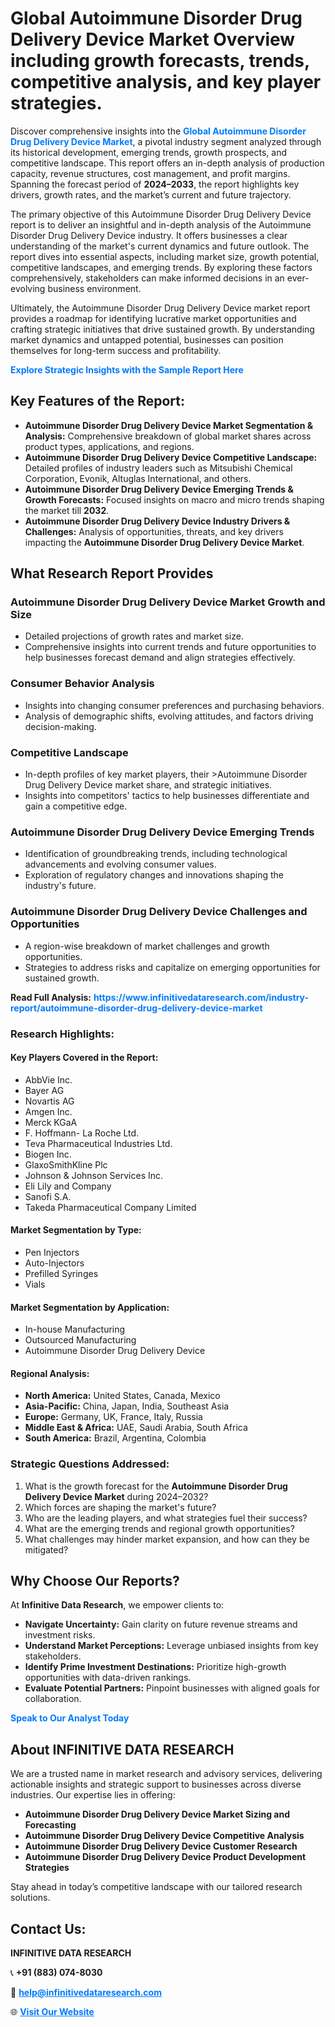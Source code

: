 <h1>Global Autoimmune Disorder Drug Delivery Device Market Overview including growth forecasts, trends, competitive analysis, and key player strategies.</h1>
<p>
Discover comprehensive insights into the 
<a href="https://www.infinitivedataresearch.com/industry-report/autoimmune-disorder-drug-delivery-device-market" rel="dofollow" style="color: #007BFF; text-decoration: none;"><strong>Global Autoimmune Disorder Drug Delivery Device Market</strong></a>, a pivotal industry segment analyzed through its historical development, emerging trends, growth prospects, and competitive landscape. This report offers an in-depth analysis of production capacity, revenue structures, cost management, and profit margins. Spanning the forecast period of <strong>2024–2033</strong>, the report highlights key drivers, growth rates, and the market’s current and future trajectory.
</p>
<p>
The primary objective of this Autoimmune Disorder Drug Delivery Device report is to deliver an insightful and in-depth analysis of the Autoimmune Disorder Drug Delivery Device industry. It offers businesses a clear understanding of the market's current dynamics and future outlook. The report dives into essential aspects, including market size, growth potential, competitive landscapes, and emerging trends. By exploring these factors comprehensively, stakeholders can make informed decisions in an ever-evolving business environment.
</p>
<p>
Ultimately, the Autoimmune Disorder Drug Delivery Device market report provides a roadmap for identifying lucrative market opportunities and crafting strategic initiatives that drive sustained growth. By understanding market dynamics and untapped potential, businesses can position themselves for long-term success and profitability.
</p>
<p>
<a href="https://www.infinitivedataresearch.com/request-sample/reportId=110522" style="color: #007BFF; text-decoration: none;"><strong>Explore Strategic Insights with the Sample Report Here</strong></a>
</p>

<h2>Key Features of the Report:</h2>
<ul>
<li><strong>Autoimmune Disorder Drug Delivery Device Market Segmentation & Analysis:</strong> Comprehensive breakdown of global market shares across product types, applications, and regions.</li>
<li><strong>Autoimmune Disorder Drug Delivery Device Competitive Landscape:</strong> Detailed profiles of industry leaders such as Mitsubishi Chemical Corporation, Evonik, Altuglas International, and others.</li>
<li><strong>Autoimmune Disorder Drug Delivery Device Emerging Trends & Growth Forecasts:</strong> Focused insights on macro and micro trends shaping the market till <strong>2032</strong>.</li>
<li><strong>Autoimmune Disorder Drug Delivery Device Industry Drivers & Challenges:</strong> Analysis of opportunities, threats, and key drivers impacting the <strong>Autoimmune Disorder Drug Delivery Device Market</strong>.</li>
</ul>

<h2>What Research Report Provides</h2>
<h3>Autoimmune Disorder Drug Delivery Device Market Growth and Size</h3>
<ul>
<li>Detailed projections of growth rates and market size.</li>
<li>Comprehensive insights into current trends and future opportunities to help businesses forecast demand and align strategies effectively.</li>
</ul>

<h3>Consumer Behavior Analysis</h3>
<ul>
<li>Insights into changing consumer preferences and purchasing behaviors.</li>
<li>Analysis of demographic shifts, evolving attitudes, and factors driving decision-making.</li>
</ul>

<h3>Competitive Landscape</h3>
<ul>
<li>In-depth profiles of key market players, their >Autoimmune Disorder Drug Delivery Device market share, and strategic initiatives.</li>
<li>Insights into competitors' tactics to help businesses differentiate and gain a competitive edge.</li>
</ul>

<h3>Autoimmune Disorder Drug Delivery Device Emerging Trends</h3>
<ul>
<li>Identification of groundbreaking trends, including technological advancements and evolving consumer values.</li>
<li>Exploration of regulatory changes and innovations shaping the industry's future.</li>
</ul>

<h3>Autoimmune Disorder Drug Delivery Device Challenges and Opportunities</h3>
<ul>
<li>A region-wise breakdown of market challenges and growth opportunities.</li>
<li>Strategies to address risks and capitalize on emerging opportunities for sustained growth.</li>
</ul>
<p><strong>Read Full Analysis:</strong> <a href="https://www.infinitivedataresearch.com/industry-report/autoimmune-disorder-drug-delivery-device-market" rel="dofollow" style="color: #007BFF; text-decoration: none;"><strong>https://www.infinitivedataresearch.com/industry-report/autoimmune-disorder-drug-delivery-device-market</strong></a></p>
<h3>Research Highlights:</h3>
<h4>Key Players Covered in the Report:</h4>
<ul><li>AbbVie Inc.</li><li>Bayer AG</li><li>Novartis AG</li><li>Amgen Inc.</li><li>Merck KGaA</li><li>F. Hoffmann- La Roche Ltd.</li><li>Teva Pharmaceutical Industries Ltd.</li><li>Biogen Inc.</li><li>GlaxoSmithKline Plc</li><li>Johnson &amp; Johnson Services Inc.</li><li>Eli Lily and Company</li><li>Sanofi S.A.</li><li>Takeda Pharmaceutical Company Limited</li></ul>
<h4>Market Segmentation by Type:</h4>
<ul><li>Pen Injectors</li><li>Auto-Injectors</li><li>Prefilled Syringes</li><li>Vials</li></ul>
<h4>Market Segmentation by Application:</h4>
<ul><li>In-house Manufacturing</li><li>Outsourced Manufacturing</li><li>Autoimmune Disorder Drug Delivery Device</li></ul>

<h4>Regional Analysis:</h4>
<ul>
<li><strong>North America:</strong> United States, Canada, Mexico</li>
<li><strong>Asia-Pacific:</strong> China, Japan, India, Southeast Asia</li>
<li><strong>Europe:</strong> Germany, UK, France, Italy, Russia</li>
<li><strong>Middle East & Africa:</strong> UAE, Saudi Arabia, South Africa</li>
<li><strong>South America:</strong> Brazil, Argentina, Colombia</li>
</ul>

<h3>Strategic Questions Addressed:</h3>
<ol>
<li>What is the growth forecast for the <strong>Autoimmune Disorder Drug Delivery Device Market</strong> during 2024–2032?</li>
<li>Which forces are shaping the market's future?</li>
<li>Who are the leading players, and what strategies fuel their success?</li>
<li>What are the emerging trends and regional growth opportunities?</li>
<li>What challenges may hinder market expansion, and how can they be mitigated?</li>
</ol>

<h2>Why Choose Our Reports?</h2>
<p>At <strong>Infinitive Data Research</strong>, we empower clients to:</p>
<ul>
<li><strong>Navigate Uncertainty:</strong> Gain clarity on future revenue streams and investment risks.</li>
<li><strong>Understand Market Perceptions:</strong> Leverage unbiased insights from key stakeholders.</li>
<li><strong>Identify Prime Investment Destinations:</strong> Prioritize high-growth opportunities with data-driven rankings.</li>
<li><strong>Evaluate Potential Partners:</strong> Pinpoint businesses with aligned goals for collaboration.</li>
</ul>
<p><a href="https://www.infinitivedataresearch.com/industry-report/autoimmune-disorder-drug-delivery-device-market" rel="dofollow" style="color: #007BFF; text-decoration: none;"><strong>Speak to Our Analyst Today</strong></a></p>

<h2>About INFINITIVE DATA RESEARCH</h2>
<p>We are a trusted name in market research and advisory services, delivering actionable insights and strategic support to businesses across diverse industries. Our expertise lies in offering:</p>
<ul>
<li><strong>Autoimmune Disorder Drug Delivery Device Market Sizing and Forecasting</strong></li>
<li><strong>Autoimmune Disorder Drug Delivery Device Competitive Analysis</strong></li>
<li><strong>Autoimmune Disorder Drug Delivery Device Customer Research</strong></li>
<li><strong>Autoimmune Disorder Drug Delivery Device Product Development Strategies</strong></li>
</ul>
<p>Stay ahead in today’s competitive landscape with our tailored research solutions.</p>

<h2>Contact Us:</h2>
<p><strong>INFINITIVE DATA RESEARCH</strong></p>
<p>📞 <strong>+91 (883) 074-8030</strong></p>
<p>📧 <strong><a href="mailto:help@infinitivedataresearch.com" style="color: #007BFF;">help@infinitivedataresearch.com</a></strong></p>
<p>🌐 <strong><a href="https://www.infinitivedataresearch.com" rel="dofollow" style="color: #007BFF;">Visit Our Website</a></strong></p>